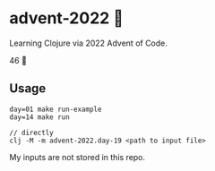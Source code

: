 # advent-2022 🎄

Learning Clojure via 2022 Advent of Code.

46 🌟

## Usage
```
day=01 make run-example
day=14 make run

// directly
clj -M -m advent-2022.day-19 <path to input file>
```

My inputs are not stored in this repo.
